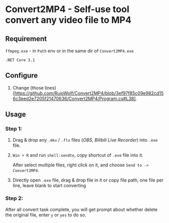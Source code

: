 # Convert2MP4 - Self-use tool convert any video file to MP4



## Requirement

`ffmpeg.exe` - in `Path` env or in the same dir of `Convert2MP4.exe`

`.NET Core 3.1`



## Configure

1. Change (those lines)[https://github.com/RuioWolf/Convert2MP4/blob/3ef97f85c09e982cd156c3eed2e7205f21470636/Convert2MP4/Program.cs#L38].



## Usage

### Step 1:

1. Drag & drop any `.mkv` / `.flv` files (*OBS*, *Bilibili Live Recorder*) into `.exe` file.

2. `Win + R` and run `shell:sendto`, copy shortcut of `.exe` file into it.

    After select multiple files, right click on it, and choose `Send to -> Convert2MP4`.

3. Directly open `.exe` file, drag & drop file in it or copy file path, one file per line, leave blank to start converting

### Step 2:

After all convert task complete, you will get prompt about whether delete the original file, enter `y` or `yes` to do so.
